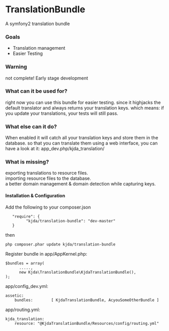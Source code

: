 # TranslationBundle


A symfony2 translation bundle 

### Goals

 * Translation management
 * Easier Testing

### Warning

not complete! Early stage development 

### What can it be used for?

right now you can use this bundle for easier testing. since it highjacks the default translator and always returns your translation keys. which means: if you update your translations, your tests will still pass.

### What else can it do?

When enabled it will catch all your translation keys and store them in the database. so that you can translate them using a web interface, you can have a look at it:  app_dev.php/kjda_translation/


### What is missing?

exporting translations to resource files.  
importing resource files to the database.  
a better domain management & domain detection while capturing keys.  

#### Installation & Configuration

Add the following to your composer.json
```
   "require": { 
         "kjda/translation-bundle": "dev-master" 
   }
```

then 
```
php composer.phar update kjda/translation-bundle
```


Register bundle in app/AppKernel.php:  
```
$bundles = array(
      .....,
      new Kjda\TranslationBundle\KjdaTranslationBundle(),
);
```



app/config_dev.yml:    
```
assetic:   
    bundles:        [ KjdaTranslationBundle, AcyouSomeOtherBundle ]  
```

app/routing.yml:  
```
kjda_translation:
    resource: "@KjdaTranslationBundle/Resources/config/routing.yml"
```
